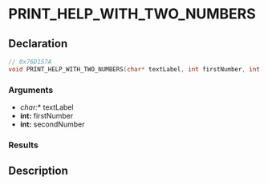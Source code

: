 # PRINT_HELP_WITH_TWO_NUMBERS

## Declaration
```cpp
// 0x76D157A
void PRINT_HELP_WITH_TWO_NUMBERS(char* textLabel, int firstNumber, int secondNumber);
```

### Arguments
- **char*:** textLabel
- **int:** firstNumber
- **int:** secondNumber

### Results

## Description
